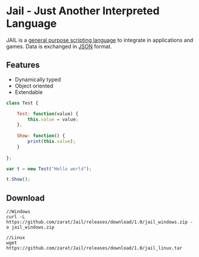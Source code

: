 # Jail - Just Another Interpreted Language

JAIL is a [general purpose scripting language](https://en.wikipedia.org/wiki/General-purpose_language) to integrate in applications and games. Data is exchanged in [JSON](https://www.json.org/json-en.html) format.

## Features
 * Dynamically typed
 * Object oriented
 * Extendable

```Javascript
class Test {

    Test: function(value) {
        this.value = value;
    },
    
    Show: function() {
        print(this.value);
    }
    
};

var t = new Test("Hello world");

t.Show();
```

## Download

```
//Windows
curl -L https://github.com/zarat/Jail/releases/download/1.0/jail_windows.zip -o jail_windows.zip

//Linux
wget https://github.com/zarat/Jail/releases/download/1.0/jail_linux.tar
```
